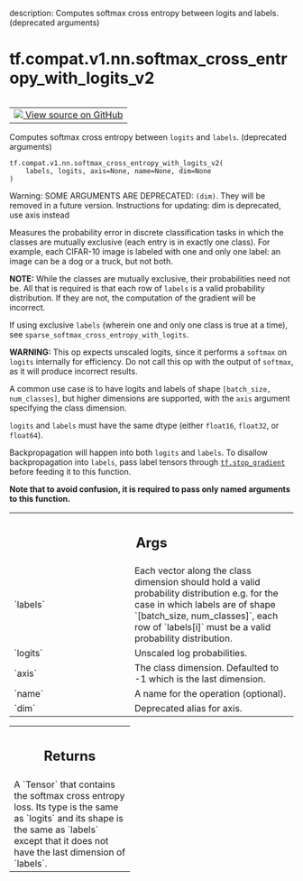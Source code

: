 description: Computes softmax cross entropy between logits and labels. (deprecated arguments)

<div itemscope itemtype="http://developers.google.com/ReferenceObject">
<meta itemprop="name" content="tf.compat.v1.nn.softmax_cross_entropy_with_logits_v2" />
<meta itemprop="path" content="Stable" />
</div>

# tf.compat.v1.nn.softmax_cross_entropy_with_logits_v2

<!-- Insert buttons and diff -->

<table class="tfo-notebook-buttons tfo-api nocontent" align="left">
<td>
  <a target="_blank" href="https://github.com/tensorflow/tensorflow/blob/r2.3/tensorflow/python/ops/nn_ops.py#L3803-L3920">
    <img src="https://www.tensorflow.org/images/GitHub-Mark-32px.png" />
    View source on GitHub
  </a>
</td>
</table>



Computes softmax cross entropy between `logits` and `labels`. (deprecated arguments)

<pre class="devsite-click-to-copy prettyprint lang-py tfo-signature-link">
<code>tf.compat.v1.nn.softmax_cross_entropy_with_logits_v2(
    labels, logits, axis=None, name=None, dim=None
)
</code></pre>



<!-- Placeholder for "Used in" -->

Warning: SOME ARGUMENTS ARE DEPRECATED: `(dim)`. They will be removed in a future version.
Instructions for updating:
dim is deprecated, use axis instead

Measures the probability error in discrete classification tasks in which the
classes are mutually exclusive (each entry is in exactly one class).  For
example, each CIFAR-10 image is labeled with one and only one label: an image
can be a dog or a truck, but not both.

**NOTE:**  While the classes are mutually exclusive, their probabilities
need not be.  All that is required is that each row of `labels` is
a valid probability distribution.  If they are not, the computation of the
gradient will be incorrect.

If using exclusive `labels` (wherein one and only
one class is true at a time), see `sparse_softmax_cross_entropy_with_logits`.

**WARNING:** This op expects unscaled logits, since it performs a `softmax`
on `logits` internally for efficiency.  Do not call this op with the
output of `softmax`, as it will produce incorrect results.

A common use case is to have logits and labels of shape
`[batch_size, num_classes]`, but higher dimensions are supported, with
the `axis` argument specifying the class dimension.

`logits` and `labels` must have the same dtype (either `float16`, `float32`,
or `float64`).

Backpropagation will happen into both `logits` and `labels`.  To disallow
backpropagation into `labels`, pass label tensors through <a href="../../../../tf/stop_gradient.md"><code>tf.stop_gradient</code></a>
before feeding it to this function.

**Note that to avoid confusion, it is required to pass only named arguments to
this function.**

<!-- Tabular view -->
 <table class="responsive fixed orange">
<colgroup><col width="214px"><col></colgroup>
<tr><th colspan="2"><h2 class="add-link">Args</h2></th></tr>

<tr>
<td>
`labels`
</td>
<td>
Each vector along the class dimension should hold a valid
probability distribution e.g. for the case in which labels are of shape
`[batch_size, num_classes]`, each row of `labels[i]` must be a valid
probability distribution.
</td>
</tr><tr>
<td>
`logits`
</td>
<td>
Unscaled log probabilities.
</td>
</tr><tr>
<td>
`axis`
</td>
<td>
The class dimension. Defaulted to -1 which is the last dimension.
</td>
</tr><tr>
<td>
`name`
</td>
<td>
A name for the operation (optional).
</td>
</tr><tr>
<td>
`dim`
</td>
<td>
Deprecated alias for axis.
</td>
</tr>
</table>



<!-- Tabular view -->
 <table class="responsive fixed orange">
<colgroup><col width="214px"><col></colgroup>
<tr><th colspan="2"><h2 class="add-link">Returns</h2></th></tr>
<tr class="alt">
<td colspan="2">
A `Tensor` that contains the softmax cross entropy loss. Its type is the
same as `logits` and its shape is the same as `labels` except that it does
not have the last dimension of `labels`.
</td>
</tr>

</table>

